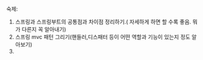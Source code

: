 숙제:
 1. 스프링과 스프링부트의 공통점과 차이점 정리하기.( 자세하게 하면 할 수록 좋음. 뭐가 다른지 꼭 알아내기)
 2. 스프링 mvc 패턴 그리기(핸들러,디스패터 등이 어떤 역할과 기능이 있는지 정도 알아보기)
3. 